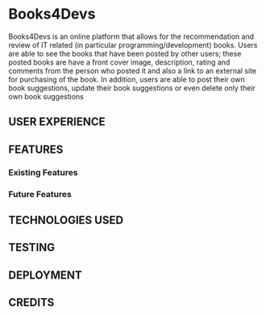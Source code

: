# Books4Devs
Books4Devs is an online platform that allows for the recommendation and review of IT related (in particular programming/development) books. Users are able to see the books that have been posted by other users; these posted books are have a front cover image, description, rating and comments from the person who posted it and also a link to an external site for purchasing of the book. In addition, users are able to post their own book suggestions, update their book suggestions or even delete only their own book suggestions

## USER EXPERIENCE

## FEATURES
### Existing Features
### Future Features

## TECHNOLOGIES USED

## TESTING

## DEPLOYMENT

## CREDITS